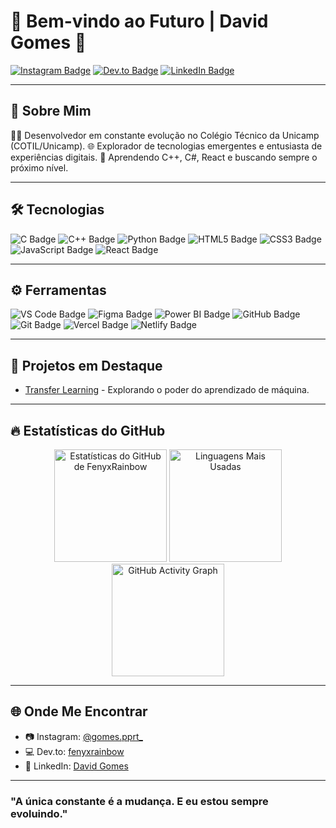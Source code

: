 # 👾 Bem-vindo ao Futuro | David Gomes 👋

[![Instagram Badge](https://img.shields.io/badge/-@gomes.pprt_-E4405F?style=flat&logo=Instagram&logoColor=white&link=https://instagram.com/gomes.pprt/)](https://instagram.com/gomes.pprt/)
[![Dev.to Badge](https://img.shields.io/badge/-Dev.to-0A0A0A?style=flat&logo=dev.to&logoColor=white&link=https://dev.to/fenyxrainbow)](https://dev.to/fenyxrainbow)
[![LinkedIn Badge](https://img.shields.io/badge/-David%20Gomes-0077B5?style=flat&logo=linkedin&logoColor=white)](https://www.linkedin.com/in/david-gomes)

---

## 🚀 Sobre Mim

👨‍💻 Desenvolvedor em constante evolução no Colégio Técnico da Unicamp (COTIL/Unicamp).
🌐 Explorador de tecnologias emergentes e entusiasta de experiências digitais.
🧠 Aprendendo C++, C#, React e buscando sempre o próximo nível.

---

## 🛠️ Tecnologias

![C Badge](https://img.shields.io/badge/-C-A8B9CC?style=flat&logo=c&logoColor=white)
![C++ Badge](https://img.shields.io/badge/-C++-00599C?style=flat&logo=c%2B%2B&logoColor=white)
![Python Badge](https://img.shields.io/badge/-Python-3776AB?style=flat&logo=python&logoColor=white)
![HTML5 Badge](https://img.shields.io/badge/-HTML5-E34F26?style=flat&logo=html5&logoColor=white)
![CSS3 Badge](https://img.shields.io/badge/-CSS3-1572B6?style=flat&logo=css3&logoColor=white)
![JavaScript Badge](https://img.shields.io/badge/-JavaScript-F7DF1E?style=flat&logo=javascript&logoColor=black)
![React Badge](https://img.shields.io/badge/-React-61DAFB?style=flat&logo=react&logoColor=white)

---

## ⚙️ Ferramentas

![VS Code Badge](https://img.shields.io/badge/-Visual%20Studio%20Code-007ACC?style=flat&logo=visual-studio-code&logoColor=white)
![Figma Badge](https://img.shields.io/badge/-Figma-F24E1E?style=flat&logo=figma&logoColor=white)
![Power BI Badge](https://img.shields.io/badge/-Power%20BI-F2C811?style=flat&logo=power-bi&logoColor=black)
![GitHub Badge](https://img.shields.io/badge/-GitHub-181717?style=flat&logo=github&logoColor=white)
![Git Badge](https://img.shields.io/badge/-Git-F05032?style=flat&logo=git&logoColor=white)
![Vercel Badge](https://img.shields.io/badge/-Vercel-000000?style=flat&logo=vercel&logoColor=white)
![Netlify Badge](https://img.shields.io/badge/-Netlify-00C7B7?style=flat&logo=netlify&logoColor=white)

---

## 🚧 Projetos em Destaque
- [Transfer Learning](https://github.com/fenyxrainbow/Transfer-Learning) - Explorando o poder do aprendizado de máquina.

---

## 🔥 Estatísticas do GitHub
<div align="center">
  <img 
       src="https://github-readme-stats.vercel.app/api?username=fenyxrainbow&show_icons=true&theme=radical" 
       alt="Estatísticas do GitHub de FenyxRainbow" 
       height="180em" 
  />
  <img 
       src="https://github-readme-stats.vercel.app/api/top-langs/?username=fenyxrainbow&layout=compact&theme=radical" 
       alt="Linguagens Mais Usadas" 
       height="180em" 
  />
  <img 
       src="https://github-readme-activity-graph.cyclic.app/graph?username=fenyxrainbow&theme=react-dark" 
       alt="GitHub Activity Graph" 
       height="180em" 
  />
</div>

---

## 🌐 Onde Me Encontrar
- 📷 Instagram: [@gomes.pprt_](https://www.instagram.com/gomes.pprt/)
- 💻 Dev.to: [fenyxrainbow](https://dev.to/fenyxrainbow)
- 🔗 LinkedIn: [David Gomes](https://www.linkedin.com/in/david-gomes)

---

### "A única constante é a mudança. E eu estou sempre evoluindo."
